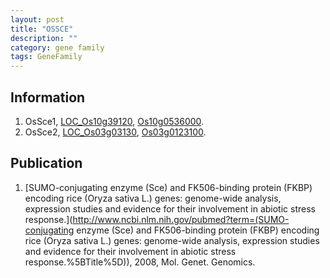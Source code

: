 ```yaml
---
layout: post
title: "OSSCE"
description: ""
category: gene family
tags: GeneFamily
---
```


## Information
1. OsSce1, [LOC_Os10g39120](http://rice.plantbiology.msu.edu/cgi-bin/ORF_infopage.cgi?orf=LOC_Os10g39120), [Os10g0536000](http://rapdb.dna.affrc.go.jp/viewer/gbrowse_details/irgsp1?name=Os10g0536000).
2. OsSce2, [LOC_Os03g03130](http://rice.plantbiology.msu.edu/cgi-bin/ORF_infopage.cgi?orf=LOC_Os03g03130), [Os03g0123100](http://rapdb.dna.affrc.go.jp/viewer/gbrowse_details/irgsp1?name=Os03g0123100).

## Publication
1. [SUMO-conjugating enzyme (Sce) and FK506-binding protein (FKBP) encoding rice (Oryza sativa L.) genes: genome-wide analysis, expression studies and evidence for their involvement in abiotic stress response.](http://www.ncbi.nlm.nih.gov/pubmed?term=(SUMO-conjugating enzyme (Sce) and FK506-binding protein (FKBP) encoding rice (Oryza sativa L.) genes: genome-wide analysis, expression studies and evidence for their involvement in abiotic stress response.%5BTitle%5D)), 2008, Mol. Genet. Genomics.


